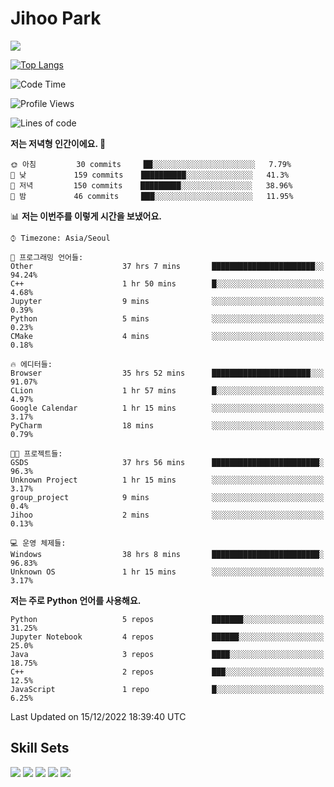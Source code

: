 # Jihoo Park
<!--![mazandi profile](http://mazandi.herokuapp.com/api?handle=wlgn8648&theme=warm) -->

<a href="https://www.linkedin.com/in/parkjihoo/" target="_blank"><img src="https://img.shields.io/badge/linkedin-0A66C2?style=flat-square&logo=linkedin&logoColor=white"/></a>

[![Top Langs](https://github-readme-stats.vercel.app/api/top-langs/?username=park-jihoo&layout=compact)](https://github.com/anuraghazra/github-readme-stats)

<!--START_SECTION:waka-->
![Code Time](http://img.shields.io/badge/Code%20Time-92%20hrs%2048%20mins-blue)

![Profile Views](http://img.shields.io/badge/Profile%20Views-5-blue)

![Lines of code](https://img.shields.io/badge/%EC%A0%80%EB%8A%94%20%EC%97%AC%ED%83%9C%EA%B9%8C%EC%A7%80%20-1%20Million%20%EC%A4%84%EC%9D%98%20%EC%BD%94%EB%93%9C%EB%A5%BC%20%EC%9E%91%EC%84%B1%ED%96%88%EC%96%B4%EC%9A%94.-blue)

**저는 저녁형 인간이에요. 🦉** 

```text
🌞 아침         30 commits     ██░░░░░░░░░░░░░░░░░░░░░░░   7.79% 
🌆 낮　         159 commits    ██████████░░░░░░░░░░░░░░░   41.3% 
🌃 저녁         150 commits    █████████░░░░░░░░░░░░░░░░   38.96% 
🌙 밤　         46 commits     ███░░░░░░░░░░░░░░░░░░░░░░   11.95%

```


📊 **저는 이번주를 이렇게 시간을 보냈어요.** 

```text
⌚︎ Timezone: Asia/Seoul

💬 프로그래밍 언어들: 
Other                    37 hrs 7 mins       ███████████████████████░░   94.24% 
C++                      1 hr 50 mins        █░░░░░░░░░░░░░░░░░░░░░░░░   4.68% 
Jupyter                  9 mins              ░░░░░░░░░░░░░░░░░░░░░░░░░   0.39% 
Python                   5 mins              ░░░░░░░░░░░░░░░░░░░░░░░░░   0.23% 
CMake                    4 mins              ░░░░░░░░░░░░░░░░░░░░░░░░░   0.18%

🔥 에디터들: 
Browser                  35 hrs 52 mins      ██████████████████████░░░   91.07% 
CLion                    1 hr 57 mins        █░░░░░░░░░░░░░░░░░░░░░░░░   4.97% 
Google Calendar          1 hr 15 mins        ░░░░░░░░░░░░░░░░░░░░░░░░░   3.17% 
PyCharm                  18 mins             ░░░░░░░░░░░░░░░░░░░░░░░░░   0.79%

🐱‍💻 프로젝트들: 
GSDS                     37 hrs 56 mins      ████████████████████████░   96.3% 
Unknown Project          1 hr 15 mins        ░░░░░░░░░░░░░░░░░░░░░░░░░   3.17% 
group_project            9 mins              ░░░░░░░░░░░░░░░░░░░░░░░░░   0.4% 
Jihoo                    2 mins              ░░░░░░░░░░░░░░░░░░░░░░░░░   0.13%

💻 운영 체제들: 
Windows                  38 hrs 8 mins       ████████████████████████░   96.83% 
Unknown OS               1 hr 15 mins        ░░░░░░░░░░░░░░░░░░░░░░░░░   3.17%

```

**저는 주로 Python 언어를 사용해요.** 

```text
Python                   5 repos             ███████░░░░░░░░░░░░░░░░░░   31.25% 
Jupyter Notebook         4 repos             ██████░░░░░░░░░░░░░░░░░░░   25.0% 
Java                     3 repos             ████░░░░░░░░░░░░░░░░░░░░░   18.75% 
C++                      2 repos             ███░░░░░░░░░░░░░░░░░░░░░░   12.5% 
JavaScript               1 repo              █░░░░░░░░░░░░░░░░░░░░░░░░   6.25%

```



 Last Updated on 15/12/2022 18:39:40 UTC
<!--END_SECTION:waka-->

## Skill Sets
<a><img src="https://img.shields.io/badge/tensorflow-FF6F00?style=flat-square&logo=tensorflow&logoColor=white"/></a>
<a><img src="https://img.shields.io/badge/mysql-4479A1?style=flat-square&logo=mysql&logoColor=white"/></a>
<a><img src="https://img.shields.io/badge/springboot-6DB33F?style=flat-square&logo=springboot&logoColor=white"/></a>
<a><img src="https://img.shields.io/badge/django-092E20?style=flat-square&logo=django&logoColor=white"/></a>
<a><img src="https://img.shields.io/badge/c++-00599C?style=flat-square&logo=c%2B%2B&logoColor=white"/></a>
<!--
**wlgn8648/wlgn8648** is a ✨ _special_ ✨ repository because its `README.md` (this file) appears on your GitHub profile.

Here are some ideas to get you started:

- 🔭 I’m currently working on ...
- 🌱 I’m currently learning ...
- 👯 I’m looking to collaborate on ...
- 🤔 I’m looking for help with ...
- 💬 Ask me about ...
- 📫 How to reach me: ...
- 😄 Pronouns: ...
- ⚡ Fun fact: ...
-->
